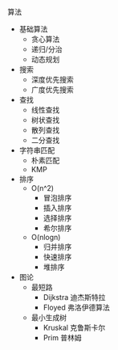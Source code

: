 算法
* 基础算法
    * 贪心算法
    * 递归/分治
    * 动态规划
* 搜索
    * 深度优先搜索
    * 广度优先搜索
* 查找
    * 线性查找
    * 树状查找
    * 散列查找
    * 二分查找
* 字符串匹配
    * 朴素匹配
    * KMP
* 排序
    * O(n^2)
        * 冒泡排序
        * 插入排序
        * 选择排序
        * 希尔排序
    * O(nlogn)
        * 归并排序
        * 快速排序
        * 堆排序
* 图论
    * 最短路
        * Dijkstra 迪杰斯特拉
        * Floyed 弗洛伊德算法
    * 最小生成树
        * Kruskal 克鲁斯卡尔
        * Prim 普林姆